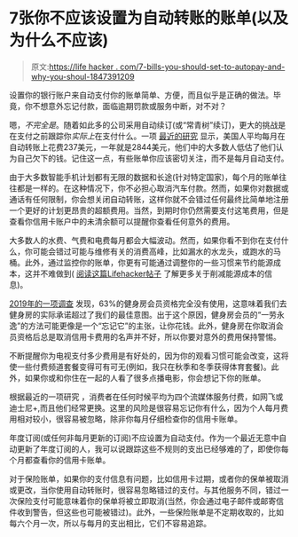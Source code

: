 # 7张你不应该设置为自动转账的账单(以及为什么不应该)

> 原文:[https://life hacker . com/7-bills-you-should-set-to-autopay-and-why-you-shoul-1847391209](https://lifehacker.com/7-bills-you-shouldn-t-set-to-autopay-and-why-you-shoul-1847391209)

设置你的银行账户来自动支付你的账单简单、方便，而且似乎是正确的做法。毕竟，你不想意外忘记付款，面临逾期罚款或服务中断，对不对？

嗯，*不完全是*。随着如此多的公司采用自动续订(或“常青树”续订)，更大的挑战是在支付之前跟踪你*实际上*在支付什么。一项 [最近的研究](https://www.westmonroe.com/perspectives/point-of-view/americas-relationship-with-subscription-services) 显示，美国人平均每月在自动转账上花费237美元，一年就是2844美元，他们中的大多数人低估了他们认为自己欠下的钱。记住这一点，有些账单你应该密切关注，而不是每月自动支付。

由于大多数智能手机计划都有无限的数据和长途(针对特定国家)，每个月的账单往往都是一样的。在这种情况下，你不必担心取消汽车付款。然而，如果你对数据或通话有任何限制，你会想关闭自动转账，这样你就不会错过任何最终比简单地注册一个更好的计划更昂贵的超额费用。当然，到期时你仍然需要支付这笔费用，但是查看你信用卡账户中的未清余额可以提醒你查看任何意外的费用。

大多数人的水费、气费和电费每月都会大幅波动。然而，如果你看不到你在支付什么，你可能会错过可能与维修有关的消费高峰，比如漏水的水龙头，或跑水的马桶。此外，通过监控你的账单，你更有可能通过调整你的一些习惯来节约能源成本，这并不难做到( [阅读这篇Lifehacker帖子](https://lifehacker.com/how-to-reduce-your-energy-bill-with-no-cost-or-sacrific-5953039) 了解更多关于削减能源成本的信息)。

[2019年的一项调查](https://www.statisticbrain.com/gym-membership-statistics/) 发现，63%的健身房会员资格完全没有使用，这意味着我们去健身房的实际承诺超过了我们的最佳意图。出于这个原因，健身房会员的“一劳永逸”的方法可能更像是一个“忘记它”的主张，让你花钱。此外，健身房在你取消会员资格后总是取消信用卡费用的名声并不好，所以你要对意外的费用保持警惕。

不断提醒你为电视支付多少费用是有好处的，因为你的观看习惯可能会改变，这将使一些付费频道套餐变得可有可无(例如，我只在秋季和冬季获得体育套餐)。此外，如果你或和你住在一起的人看了很多点播电影，你会想记下你的账单。

根据最近的一项研究 ，消费者在任何时候平均为四个流媒体服务付费，如网飞或迪士尼+,而且他们经常更换。这里的风险是很容易忘记你有什么，因为个人每月费用相对较小，很容易被忽略，除非你每月仔细检查你的信用卡账单。

年度订阅(或任何非每月更新的订阅)不应设置为自动支付。作为一个最近无意中自动更新了年度订阅的人，我可以说跟踪这些不规则的支出已经够难的了，即使你每个月都查看你的信用卡账单。

对于保险账单，如果你的支付信息有问题，比如信用卡过期，或者你的保单被取消或更改，当你使用自动转账时，很容易忽略错过的支付。与其他服务不同，错过一次保险支付可能意味着你的保单将被立即取消(当然，你会通过电子邮件或邮寄信件收到警告，但这些也可能被错过)。此外，一些保险账单是不定期收取的，比如每六个月一次，所以与每月的支出相比，它们不容易追踪。